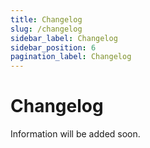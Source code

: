 ```yaml
---
title: Changelog
slug: /changelog
sidebar_label: Changelog
sidebar_position: 6
pagination_label: Changelog
---
```


# Changelog

Information will be added soon.

